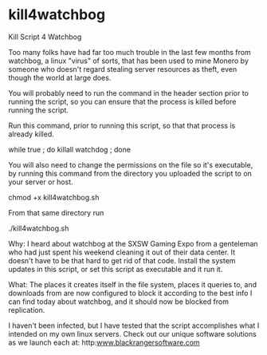 # kill4watchbog
Kill Script 4 Watchbog

Too many folks have had far too much trouble in the last few months from watchbog, a linux "virus" of sorts, that has been used to mine Monero by someone who doesn't regard stealing server resources as theft, even though the world at large does.

You will probably need to run the command in the header section prior to running the script, so you can ensure that the process is killed before running the script.

Run this command, prior to running this script, so that that process is already killed.

while true ; do killall watchdog ; done

You will also need to change the permissions on the file so it's executable, by running this command from the directory you uploaded the script to on your server or host.

chmod +x kill4watchbog.sh

From that same directory run

./kill4watchbog.sh

Why: I heard about watchbog at the SXSW Gaming Expo from a genteleman who had just spent his weekend cleaning it out of their data center. It doesn't have to be that hard to get rid of that code. Install the system updates in this script, or set this script as executable and it run it.

What: The places it creates itself in the file system, places it queries to, and downloads from are now configured to block it according to the best info I can find today about watchbog, and it should now be blocked from replication.

I haven't been infected, but I have tested that the script accomplishes what I intended on my own linux servers.
Check out our unique software solutions as we launch each at:
http:www.blackrangersoftware.com
